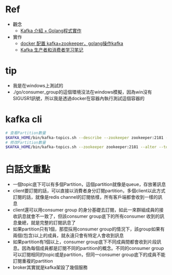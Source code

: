 # Ref
- 觀念
    - [Kafka 介紹 + Golang程式實作](https://ftn8205.medium.com/kafka-%E4%BB%8B%E7%B4%B9-golang%E7%A8%8B%E5%BC%8F%E5%AF%A6%E4%BD%9C-2b108481369e)
- 實作
    - [docker 配置 kafka+zookeeper，golang操作kafka](https://blog.51cto.com/u_6192297/3299886)
    - [Kafka 生产者和消费者学习笔记](https://leehao.me/Kafka-%E7%94%9F%E4%BA%A7%E8%80%85%E5%92%8C%E6%B6%88%E8%B4%B9%E8%80%85%E5%AD%A6%E4%B9%A0%E7%AC%94%E8%AE%B0/)

# tip
- 我是在windows上測試的
- ./go/consumer_group的這個環境沒法在windows模擬，因為win沒有SIGUSR1訊號，所以我是透過docker在容器內執行測試這個容器的

# kafka cli
```sh
# 查看Partition數量
$KAFKA_HOME/bin/kafka-topics.sh --describe --zookeeper zookeeper:2181 --topic web_log
# 修改Partition數量
$KAFKA_HOME/bin/kafka-topics.sh --zookeeper zookeeper:2181 --alter --topic web_log --partitions 2

```

# 白話文重點
- 一個topic底下可以有多個Partition，這個partition就像是queue，存放著訊息
- client要訂閱的話，可以直接以消費者身分訂閱partition，多個client以此方式訂閱的話，就像是redis channel的訂閱依樣，所有客戶端都會收到一樣的訊息
- client還可以用consumer group 的身分基礎去訂閱，如此一來群組成員的接收訊息就會不一致了，但該consumer group底下的所有consumer 收到的訊息彙總，就是完整的訂閱訊息了
- 如果partition只有1個，那麼採用consumer group的情況下，該group如果有兩個(包含)以上的成員，就永遠只會有特定人會收到訊息
- 如果partition有1個以上，consumer group底下不同成員間都會收到片段訊息。因為每個成員都是訂閱不同的partition的概念。不同的consumer group可以訂閱相同的topic或是partition，但同一consumer group底下的成員不能訂閱重複的partition
- broker其實就是kafka架設了幾個服務
